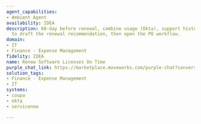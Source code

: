 ```yaml
---
agent_capabilities:
- Ambient Agent
availability: IDEA
description: 60-day before renewal, combine usage (Okta), support history, and cost
  to draft the renewal recommendation, then open the PO workflow.
domain:
- IT
- Finance - Expense Management
fidelity: IDEA
name: Renew Software Licenses On Time
purple_chat_link: https://marketplace.moveworks.com/purple-chat?conversation=%7B%22messages%22%3A%5B%7B%22role%22%3A%22user%22%2C%22parts%22%3A%5B%7B%22richText%22%3A%22%3Cp%3ECheck+60+days+before+software+renewal%3C%2Fp%3E%22%7D%5D%7D%2C%7B%22role%22%3A%22assistant%22%2C%22parts%22%3A%5B%7B%22reasoningSteps%22%3A%5B%7B%22status%22%3A%22success%22%2C%22richText%22%3A%22Retrieved+usage+data+from+%3Cb+xmlns%3D%5C%22http%3A%2F%2Fwww.w3.org%2F1999%2Fxhtml%5C%22%3EOkta%3C%2Fb%3E.%22%7D%2C%7B%22status%22%3A%22success%22%2C%22richText%22%3A%22Retrieved+support+history+from+%3Cb+xmlns%3D%5C%22http%3A%2F%2Fwww.w3.org%2F1999%2Fxhtml%5C%22%3EServiceNow%3C%2Fb%3E.%22%7D%2C%7B%22status%22%3A%22success%22%2C%22richText%22%3A%22Retrieved+cost+data+from+%3Cb+xmlns%3D%5C%22http%3A%2F%2Fwww.w3.org%2F1999%2Fxhtml%5C%22%3ECoupa%3C%2Fb%3E.%22%7D%5D%7D%2C%7B%22richText%22%3A%22%3Cp+xmlns%3D%5C%22http%3A%2F%2Fwww.w3.org%2F1999%2Fxhtml%5C%22%3EHeads+up%21+The+annual+renewal+for+%3Cb%3EMiro+Enterprise%3C%2Fb%3E+is+due+in+60+days.+I%27ve+gathered+some+data+to+help+with+the+decision%3A%3C%2Fp%3E%3Cul+xmlns%3D%5C%22http%3A%2F%2Fwww.w3.org%2F1999%2Fxhtml%5C%22%3E%3Cli%3E%3Cb%3EUsage+%28from+Okta%29%3A%3C%2Fb%3E+95%25+of+the+500+licenses+have+been+active+in+the+last+30+days.%3C%2Fli%3E%3Cli%3E%3Cb%3ESupport+History+%28from+ServiceNow%29%3A%3C%2Fb%3E+Low+volume+of+support+tickets+over+the+past+year.%3C%2Fli%3E%3Cli%3E%3Cb%3ECost+%28from+Coupa%29%3A%3C%2Fb%3E+%2450%2C000%2Fyear.%3C%2Fli%3E%3C%2Ful%3E%3Cp+xmlns%3D%5C%22http%3A%2F%2Fwww.w3.org%2F1999%2Fxhtml%5C%22%3EBased+on+the+high+usage%2C+my+recommendation+is+to+renew.+Shall+I+draft+the+Purchase+Order+in+Coupa+to+get+the+process+started%3F%3C%2Fp%3E%22%7D%2C%7B%22buttons%22%3A%5B%7B%22buttonText%22%3A%22Draft+PO+for+Renewal%22%2C%22style%22%3A%22filled%22%7D%2C%7B%22buttonText%22%3A%22Do+Not+Renew%22%2C%22style%22%3A%22outlined%22%7D%2C%7B%22buttonText%22%3A%22Remind+me+in+30+days%22%2C%22style%22%3A%22outlined%22%7D%5D%7D%5D%7D%2C%7B%22role%22%3A%22assistant%22%2C%22parts%22%3A%5B%7B%22richText%22%3A%22%3Cp+xmlns%3D%5C%22http%3A%2F%2Fwww.w3.org%2F1999%2Fxhtml%5C%22%3EI%27ve+drafted+the+Purchase+Order+for+the+Miro+Enterprise+renewal+and+submitted+it+for+the+standard+approvals.%3C%2Fp%3E%22%7D%2C%7B%22citations%22%3A%5B%7B%22connectorName%22%3A%22coupa%22%2C%22citationTitle%22%3A%22PO-88234%22%7D%5D%7D%5D%7D%5D%2C%22userConfig%22%3A%7B%22userName%22%3A%22Scheduled+Job%22%2C%22initials%22%3A%22U%22%2C%22providedIcon%22%3A%22silhoutte%22%2C%22imageUrl%22%3A%22https%3A%2F%2Fcdn-icons-png.flaticon.com%2F512%2F3652%2F3652191.png%22%7D%7D
solution_tags:
- Finance - Expense Management
- IT
systems:
- coupa
- okta
- servicenow

---
```

